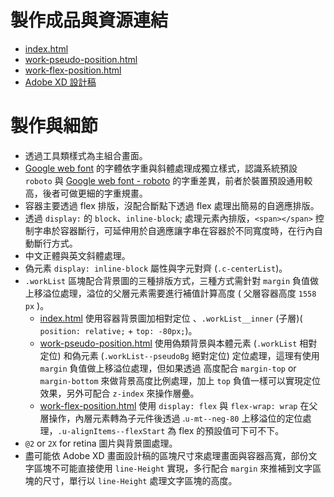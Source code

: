 
# 製作成品與資源連結
* [index.html](https://gmwu185.github.io/layoutTraining-week-02-portfolio/index.html)
* [work-pseudo-position.html](https://gmwu185.github.io/layoutTraining-week-02-portfolio/work-pseudo-position.html)
* [work-flex-position.html](https://gmwu185.github.io/layoutTraining-week-02-portfolio/work-flex-position.html)
* [Adobe XD 設計稿](https://xd.adobe.com/view/7cc08d73-d444-4b6f-7a94-01ffbdf8ce0a-0af1/)


# 製作與細節
- 透過工具類樣式為主組合畫面。
- [Google web font](https://fonts.google.com/) 的字體依字重與斜體處理成獨立樣式，認識系統預設 `roboto` 與 [Google web font - roboto](https://fonts.google.com/specimen/Roboto) 的字重差異，前者於裝置預設通用較高，後者可做更細的字重規畫。
- 容器主要透過 flex 排版，沒配合斷點下透過 flex 處理出簡易的自適應排版。
- 透過 `display:` 的 `block`、`inline-block`; 處理元素內排版，`<span></span>` 控制字串於容器斷行，可延伸用於自適應讓字串在容器於不同寬度時，在行內自動斷行方式。
- 中文正體與英文斜體處理。
- 偽元素 `display: inline-block` 屬性與字元對齊 (`.c-centerList`)。
- `.workList` 區塊配合背景圖的三種排版方式，三種方式需針對 `margin` 負值做上移溢位處理，溢位的父層元素需要進行補值計算高度 ( 父層容器高度 `1558 px` )。
	- [index.html](https://gmwu185.github.io/layoutTraining-week-02-portfolio/index.html) 使用容器背景圖加相對定位 、`.workList__inner` (子層)( `position: relative;` + `top: -80px;`)。
	- [work-pseudo-position.html](https://gmwu185.github.io/layoutTraining-week-02-portfolio/work-pseudo-position.html) 使用偽類背景與本體元素 (`.workList` 相對定位) 和偽元素 (`.workList--pseudoBg` 絕對定位) 定位處理，這理有使用 `margin` 負值做上移溢位處理，但如果透過 高度配合 `margin-top` or `margin-bottom` 來做背景高度比例處理，加上 `top` 負值一樣可以實現定位效果，另外可配合 `z-index` 來操作層疉。
	- [work-flex-position.html](https://gmwu185.github.io/layoutTraining-week-02-portfolio/work-flex-position.html) 使用 `display: flex` 與 `flex-wrap: wrap` 在父層操作，內層元素轉為子元件後透過 .`u-mt--neg-80` 上移溢位的定位處理，`.u-alignItems--flexStart` 為 flex 的預設值可下可不下。
- `@2` or `2X` for retina 圖片與背景圖處理。
- 盡可能依 Adobe XD 畫面設計稿的區塊尺寸來處理畫面與容器高寬，部份文字區塊不可能直接使用 `line-Height` 實現，多行配合 `margin` 來推補到文字區塊的尺寸，單行以 `line-Height` 處理文字區塊的高度。